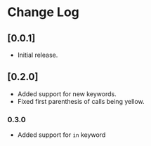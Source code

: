 # Change Log

## [0.0.1]

- Initial release.

## [0.2.0]

- Added support for new keywords.
- Fixed first parenthesis of calls being yellow.

### 0.3.0
- Added support for `in` keyword
